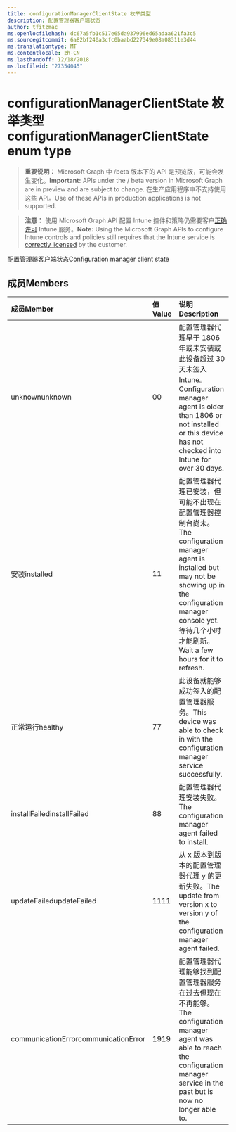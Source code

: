 ```yaml
---
title: configurationManagerClientState 枚举类型
description: 配置管理器客户端状态
author: tfitzmac
ms.openlocfilehash: dc67a5fb1c517e65da937996ed65adaa621fa3c5
ms.sourcegitcommit: 6a82bf240a3cfc0baabd227349e08a08311e3d44
ms.translationtype: MT
ms.contentlocale: zh-CN
ms.lasthandoff: 12/18/2018
ms.locfileid: "27354045"
---
```

# <a name="configurationmanagerclientstate-enum-type"></a><span data-ttu-id="8b82d-103">configurationManagerClientState 枚举类型</span><span class="sxs-lookup"><span data-stu-id="8b82d-103">configurationManagerClientState enum type</span></span>

> <span data-ttu-id="8b82d-104">**重要说明：** Microsoft Graph 中 /beta 版本下的 API 是预览版，可能会发生变化。</span><span class="sxs-lookup"><span data-stu-id="8b82d-104">**Important:** APIs under the / beta version in Microsoft Graph are in preview and are subject to change.</span></span> <span data-ttu-id="8b82d-105">在生产应用程序中不支持使用这些 API。</span><span class="sxs-lookup"><span data-stu-id="8b82d-105">Use of these APIs in production applications is not supported.</span></span>

> <span data-ttu-id="8b82d-106">**注意：** 使用 Microsoft Graph API 配置 Intune 控件和策略仍需要客户[正确许可](https://go.microsoft.com/fwlink/?linkid=839381) Intune 服务。</span><span class="sxs-lookup"><span data-stu-id="8b82d-106">**Note:** Using the Microsoft Graph APIs to configure Intune controls and policies still requires that the Intune service is [correctly licensed](https://go.microsoft.com/fwlink/?linkid=839381) by the customer.</span></span>

<span data-ttu-id="8b82d-107">配置管理器客户端状态</span><span class="sxs-lookup"><span data-stu-id="8b82d-107">Configuration manager client state</span></span>
## <a name="members"></a><span data-ttu-id="8b82d-108">成员</span><span class="sxs-lookup"><span data-stu-id="8b82d-108">Members</span></span>
|<span data-ttu-id="8b82d-109">成员</span><span class="sxs-lookup"><span data-stu-id="8b82d-109">Member</span></span>|<span data-ttu-id="8b82d-110">值</span><span class="sxs-lookup"><span data-stu-id="8b82d-110">Value</span></span>|<span data-ttu-id="8b82d-111">说明</span><span class="sxs-lookup"><span data-stu-id="8b82d-111">Description</span></span>|
|:---|:---|:---|
|<span data-ttu-id="8b82d-112">unknown</span><span class="sxs-lookup"><span data-stu-id="8b82d-112">unknown</span></span>|<span data-ttu-id="8b82d-113">0</span><span class="sxs-lookup"><span data-stu-id="8b82d-113">0</span></span>|<span data-ttu-id="8b82d-114">配置管理器代理早于 1806年或未安装或此设备超过 30 天未签入 Intune。</span><span class="sxs-lookup"><span data-stu-id="8b82d-114">Configuration manager agent is older than 1806 or not installed or this device has not checked into Intune for over 30 days.</span></span>|
|<span data-ttu-id="8b82d-115">安装</span><span class="sxs-lookup"><span data-stu-id="8b82d-115">installed</span></span>|<span data-ttu-id="8b82d-116">1</span><span class="sxs-lookup"><span data-stu-id="8b82d-116">1</span></span>|<span data-ttu-id="8b82d-117">配置管理器代理已安装，但可能不出现在配置管理器控制台尚未。</span><span class="sxs-lookup"><span data-stu-id="8b82d-117">The configuration manager agent is installed but may not be showing up in the configuration manager console yet.</span></span> <span data-ttu-id="8b82d-118">等待几个小时才能刷新。</span><span class="sxs-lookup"><span data-stu-id="8b82d-118">Wait a few hours for it to refresh.</span></span>|
|<span data-ttu-id="8b82d-119">正常运行</span><span class="sxs-lookup"><span data-stu-id="8b82d-119">healthy</span></span>|<span data-ttu-id="8b82d-120">7</span><span class="sxs-lookup"><span data-stu-id="8b82d-120">7</span></span>|<span data-ttu-id="8b82d-121">此设备就能够成功签入的配置管理器服务。</span><span class="sxs-lookup"><span data-stu-id="8b82d-121">This device was able to check in with the configuration manager service successfully.</span></span>|
|<span data-ttu-id="8b82d-122">installFailed</span><span class="sxs-lookup"><span data-stu-id="8b82d-122">installFailed</span></span>|<span data-ttu-id="8b82d-123">8</span><span class="sxs-lookup"><span data-stu-id="8b82d-123">8</span></span>|<span data-ttu-id="8b82d-124">配置管理器代理安装失败。</span><span class="sxs-lookup"><span data-stu-id="8b82d-124">The configuration manager agent failed to install.</span></span>|
|<span data-ttu-id="8b82d-125">updateFailed</span><span class="sxs-lookup"><span data-stu-id="8b82d-125">updateFailed</span></span>|<span data-ttu-id="8b82d-126">11</span><span class="sxs-lookup"><span data-stu-id="8b82d-126">11</span></span>|<span data-ttu-id="8b82d-127">从 x 版本到版本的配置管理器代理 y 的更新失败。</span><span class="sxs-lookup"><span data-stu-id="8b82d-127">The update from version x to version y of the configuration manager agent failed.</span></span> |
|<span data-ttu-id="8b82d-128">communicationError</span><span class="sxs-lookup"><span data-stu-id="8b82d-128">communicationError</span></span>|<span data-ttu-id="8b82d-129">19</span><span class="sxs-lookup"><span data-stu-id="8b82d-129">19</span></span>|<span data-ttu-id="8b82d-130">配置管理器代理能够找到配置管理器服务在过去但现在不再能够。</span><span class="sxs-lookup"><span data-stu-id="8b82d-130">The configuration manager agent was able to reach the configuration manager service in the past but is now no longer able to.</span></span> |





